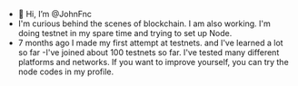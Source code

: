 - 👋 Hi, I’m @JohnFnc
- I'm curious behind the scenes of blockchain. I am also working. I'm doing testnet in my spare time and trying to set up Node.
- 7 months ago I made my first attempt at testnets. and I've learned a lot so far
-I've joined about 100 testnets so far. I've tested many different platforms and networks. If you want to improve yourself, you can try the node codes in my profile.



